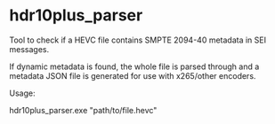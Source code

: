 # hdr10plus_parser
Tool to check if a HEVC file contains SMPTE 2094-40 metadata in SEI 
messages.

If dynamic metadata is found, the whole file is parsed through and a 
metadata JSON file is generated for use with x265/other encoders.

Usage:

hdr10plus_parser.exe "path/to/file.hevc"
